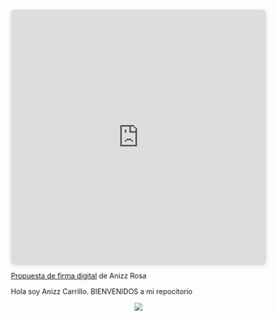 <div style="position: relative; width: 100%; height: 0; padding-top: 100.0000%;
 padding-bottom: 0; box-shadow: 0 2px 8px 0 rgba(63,69,81,0.16); margin-top: 1.6em; margin-bottom: 0.9em; overflow: hidden;
 border-radius: 8px; will-change: transform;">
  <iframe loading="lazy" style="position: absolute; width: 100%; height: 100%; top: 0; left: 0; border: none; padding: 0;margin: 0;"
    src="https://www.canva.com/design/DAF7_uExIV8/7tFqfZHbmFmmgbBvyuMrxA/view?embed" allowfullscreen="allowfullscreen" allow="fullscreen">
  </iframe>
</div>
<a href="https:&#x2F;&#x2F;www.canva.com&#x2F;design&#x2F;DAF7_uExIV8&#x2F;7tFqfZHbmFmmgbBvyuMrxA&#x2F;view?utm_content=DAF7_uExIV8&amp;utm_campaign=designshare&amp;utm_medium=embeds&amp;utm_source=link" target="_blank" rel="noopener">Propuesta de firma digital</a> de Anizz Rosa

<!-- Your title -->
Hola soy Anizz Carrillo. BIENVENIDOS a mi repocitorio

<p align = center ><img src="https://i.imgur.com/x6qU1kR.png"> </p>


